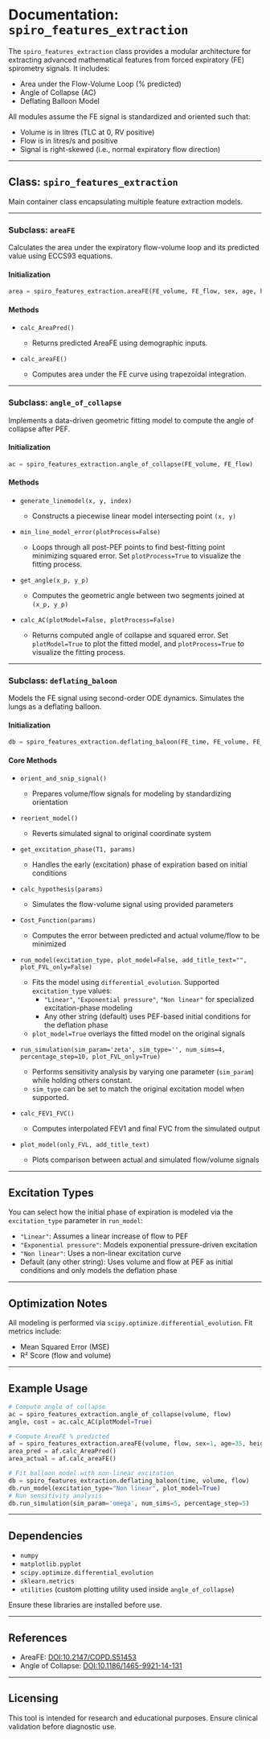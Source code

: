 # Documentation: `spiro_features_extraction`

The `spiro_features_extraction` class provides a modular architecture for extracting advanced mathematical features from forced expiratory (FE) spirometry signals. It includes:

* Area under the Flow-Volume Loop (% predicted)
* Angle of Collapse (AC)
* Deflating Balloon Model

All modules assume the FE signal is standardized and oriented such that:

* Volume is in litres (TLC at 0, RV positive)
* Flow is in litres/s and positive
* Signal is right-skewed (i.e., normal expiratory flow direction)

---

## Class: `spiro_features_extraction`

Main container class encapsulating multiple feature extraction models.

---

### Subclass: `areaFE`

Calculates the area under the expiratory flow-volume loop and its predicted value using ECCS93 equations.

#### Initialization

```python
area = spiro_features_extraction.areaFE(FE_volume, FE_flow, sex, age, height)
```

#### Methods

* `calc_AreaPred()`

  * Returns predicted AreaFE using demographic inputs.

* `calc_areaFE()`

  * Computes area under the FE curve using trapezoidal integration.

---

### Subclass: `angle_of_collapse`

Implements a data-driven geometric fitting model to compute the angle of collapse after PEF.

#### Initialization

```python
ac = spiro_features_extraction.angle_of_collapse(FE_volume, FE_flow)
```

#### Methods

* `generate_linemodel(x, y, index)`

  * Constructs a piecewise linear model intersecting point `(x, y)`

* `min_line_model_error(plotProcess=False)`

  * Loops through all post-PEF points to find best-fitting point minimizing squared error. Set `plotProcess=True` to visualize the fitting process.

* `get_angle(x_p, y_p)`

  * Computes the geometric angle between two segments joined at `(x_p, y_p)`

* `calc_AC(plotModel=False, plotProcess=False)`

  * Returns computed angle of collapse and squared error. Set `plotModel=True` to plot the fitted model, and `plotProcess=True` to visualize the fitting process.

---

### Subclass: `deflating_baloon`

Models the FE signal using second-order ODE dynamics. Simulates the lungs as a deflating balloon.

#### Initialization

```python
db = spiro_features_extraction.deflating_baloon(FE_time, FE_volume, FE_flow)
```

#### Core Methods

* `orient_and_snip_signal()`

  * Prepares volume/flow signals for modeling by standardizing orientation

* `reorient_model()`

  * Reverts simulated signal to original coordinate system

* `get_excitation_phase(T1, params)`

  * Handles the early (excitation) phase of expiration based on initial conditions

* `calc_hypothesis(params)`

  * Simulates the flow-volume signal using provided parameters

* `Cost_Function(params)`

  * Computes the error between predicted and actual volume/flow to be minimized

* `run_model(excitation_type, plot_model=False, add_title_text="", plot_FVL_only=False)`

  * Fits the model using `differential_evolution`. Supported `excitation_type` values:
    * `"Linear"`, `"Exponential pressure"`, `"Non linear"` for specialized excitation-phase modeling
    * Any other string (default) uses PEF-based initial conditions for the deflation phase
  * `plot_model=True` overlays the fitted model on the original signals

* `run_simulation(sim_param='zeta', sim_type='', num_sims=4, percentage_step=10, plot_FVL_only=True)`

  * Performs sensitivity analysis by varying one parameter (`sim_param`) while holding others constant.
  * `sim_type` can be set to match the original excitation model when supported.

* `calc_FEV1_FVC()`

  * Computes interpolated FEV1 and final FVC from the simulated output

* `plot_model(only_FVL, add_title_text)`

  * Plots comparison between actual and simulated flow/volume signals

---

## Excitation Types

You can select how the initial phase of expiration is modeled via the `excitation_type` parameter in `run_model`:

* `"Linear"`: Assumes a linear increase of flow to PEF
* `"Exponential pressure"`: Models exponential pressure-driven excitation
* `"Non linear"`: Uses a non-linear excitation curve
* Default (any other string): Uses volume and flow at PEF as initial conditions and only models the deflation phase

---

## Optimization Notes

All modeling is performed via `scipy.optimize.differential_evolution`. Fit metrics include:

* Mean Squared Error (MSE)
* R² Score (flow and volume)

---

## Example Usage

```python
# Compute angle of collapse
ac = spiro_features_extraction.angle_of_collapse(volume, flow)
angle, cost = ac.calc_AC(plotModel=True)

# Compute AreaFE % predicted
af = spiro_features_extraction.areaFE(volume, flow, sex=1, age=35, height=170)
area_pred = af.calc_AreaPred()
area_actual = af.calc_areaFE()

# Fit balloon model with non-linear excitation
db = spiro_features_extraction.deflating_baloon(time, volume, flow)
db.run_model(excitation_type="Non linear", plot_model=True)
# Run sensitivity analysis
db.run_simulation(sim_param='omega', num_sims=5, percentage_step=5)
```

---

## Dependencies

* `numpy`
* `matplotlib.pyplot`
* `scipy.optimize.differential_evolution`
* `sklearn.metrics`
* `utilities` (custom plotting utility used inside `angle_of_collapse`)

Ensure these libraries are installed before use.

---

## References

* AreaFE: [DOI:10.2147/COPD.S51453](https://www.dovepress.com/area-under-the-forced-expiratory-flow-volume-loop-in-spirometry-indica-peer-reviewed-fulltext-article-COPD)
* Angle of Collapse: [DOI:10.1186/1465-9921-14-131](https://respiratory-research.biomedcentral.com/articles/10.1186/1465-9921-14-131)

---

## Licensing

This tool is intended for research and educational purposes. Ensure clinical validation before diagnostic use.
